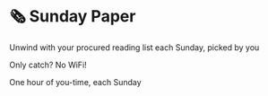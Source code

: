 # 🗞️ Sunday Paper
Unwind with your procured reading list each Sunday, picked by you

Only catch? No WiFi!

One hour of you-time, each Sunday
